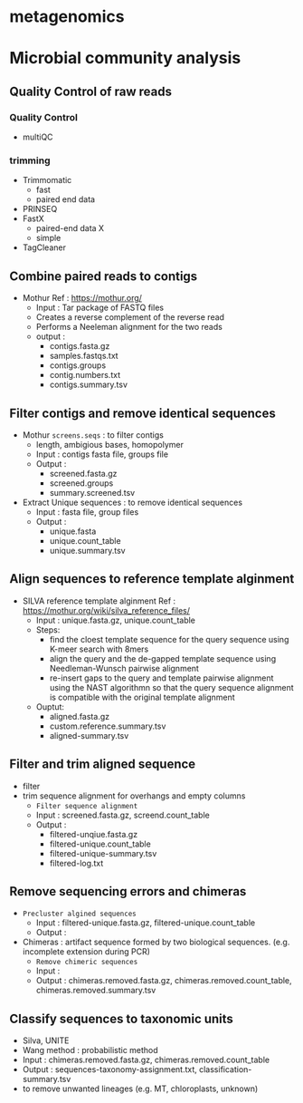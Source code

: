 # metagenomics
# Microbial community analysis
## Quality Control of raw reads
### Quality Control
- multiQC
### trimming
- Trimmomatic
  - fast
  - paired end data
- PRINSEQ
- FastX
  - paired-end data X
  - simple
- TagCleaner

## Combine paired reads to contigs
-  Mothur
	Ref : https://mothur.org/   
	-  Input : Tar package of FASTQ files
	-  Creates a reverse complement of the reverse read
	-  Performs a Neeleman alignment for the two reads
	- output : 
		- contigs.fasta.gz
		- samples.fastqs.txt
		- contigs.groups
		- contig.numbers.txt
		- contigs.summary.tsv

## Filter contigs and remove identical sequences
- Mothur `screens.seqs` : to filter contigs
	- length, ambigious bases, homopolymer
	- Input : contigs fasta file, groups file
	- Output : 
		- screened.fasta.gz
		- screened.groups
		- summary.screened.tsv
- Extract Unique sequences : to remove identical sequences
	- Input : fasta file, group files
	- Output : 
		- unique.fasta
		- unique.count_table
		- unique.summary.tsv
## Align sequences to reference template alginment
- SILVA reference template alginment
	Ref : https://mothur.org/wiki/silva_reference_files/
	- Input : unique.fasta.gz, unique.count_table
	- Steps:
		- find the cloest template sequence for the query sequence using K-meer search with 8mers
		- align the query and the de-gapped template sequence using Needleman-Wunsch pairwise alignment
		- re-insert gaps to the query and template pairwise alignment using the NAST algorithmn so that the query sequence alignment is compatible with the original template alignment
	- Ouptut:
		- aligned.fasta.gz
		- custom.reference.summary.tsv
		- aligned-summary.tsv  

## Filter and trim aligned sequence
- filter
- trim sequence alignment for overhangs and empty columns
	- `Filter sequence alignment`
	- Input : screened.fasta.gz, screend.count_table
	- Output :
		- filtered-unqiue.fasta.gz
		- filtered-unique.count_table
		- filtered-unique-summary.tsv
		- filtered-log.txt  

## Remove sequencing errors and chimeras
- `Precluster algined sequences`
	- Input : filtered-unique.fasta.gz, filtered-unique.count_table
	- Output : 
- Chimeras : artifact sequence formed by two biological sequences. (e.g. incomplete extension during PCR)
	- `Remove chimeric sequences`
	-	Input : 
	-	Output : chimeras.removed.fasta.gz, chimeras.removed.count_table, chimeras.removed.summary.tsv

## Classify sequences to taxonomic units
- Silva, UNITE
- Wang method : probabilistic method
- Input : chimeras.removed.fasta.gz, chimeras.removed.count_table
- Output : sequences-taxonomy-assignment.txt, classification-summary.tsv
- to remove unwanted lineages (e.g. MT, chloroplasts, unknown)
